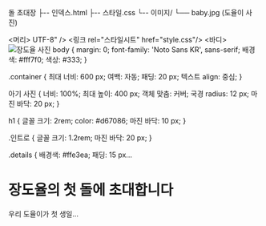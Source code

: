 돌 초대장
├-- 인덱스.html
├-- 스타일.css
└-- 이미지/
 └── baby.jpg (도율이 사진)<!DOCTYPE HTML>
<html lang="ko">
<머리>
 <meta charset=>UTF-8" />
 <meta 이름="viewport" 콘텐츠="width=장치 너비, 초기 규모=1.0"/>
 <title>장도율의 첫 돌 초대장</title>
 <링크 rel="스타일시트" href="style.css"/>
 <script src="https://openapi.map.naver.com/openapi/v3/maps.js?ncpClientId=YOUR_NAVER_MAP_CLIENT_ID "></script>
</머리>
<바디>
 <div class="container">
 <img src="images/baby.jpg" alt="장도율 사진" 클래스="아기 사진"/>
    body {
  margin: 0;
  font-family: 'Noto Sans KR', sans-serif;
 배경색: #fff7f0;
 색상: #333;
}

.container {
 최대 너비: 600 px;
 여백: 자동;
 패딩: 20 px;
 텍스트 align: 중심;
}

아기 사진 {
 너비: 100%;
 최대 높이: 400 px;
 객체 맞춤: 커버;
 국경 radius: 12 px;
 마진 바닥: 20 px;
}

h1 {
 글꼴 크기: 2rem;
 color: #d67086;
 마진 바닥: 10 px;
}

.인트로 {
 글꼴 크기: 1.2rem;
 마진 바닥: 20 px;
}

.details {
 배경색: #ffe3ea;
 패딩: 15 px...
    <h1>장도율의 첫 돌에 초대합니다</h1>
    <p class="intro">우리 도율이가 첫 생일...
